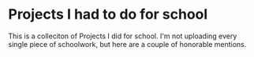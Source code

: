 # Projects I had to do for school

This is a colleciton of Projects I did for school. I'm not uploading every single piece of schoolwork, but here are a couple of honorable mentions.
